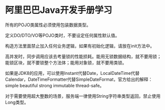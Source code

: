 # 阿里巴巴Java开发手册学习

所有的POJO类属性必须使用包装数据类型。

定义DO/DTO/VO等POJO类时，不要设定任何属性默认值。

构造方法里面禁止加入任何业务逻辑，如果有初始化逻辑，请放在init方法中。

高并发时，同步调用应该去考量锁的性能损耗。能用无锁数据结构，就不要用锁；能锁区块，就不要锁整个方法体；能用对象锁，就不要用类锁。

如果是JDK8的应用，可以使用Instant代替Date，LocalDateTime代替Calendar，DateTimeFormatter代替SimpleDateFormat，官方给出的解释：simple beautiful strong immutable thread-safe。

对于需要使用超大整数的场景，服务端一律使用String字符串类型返回，禁止使用Long类型。
